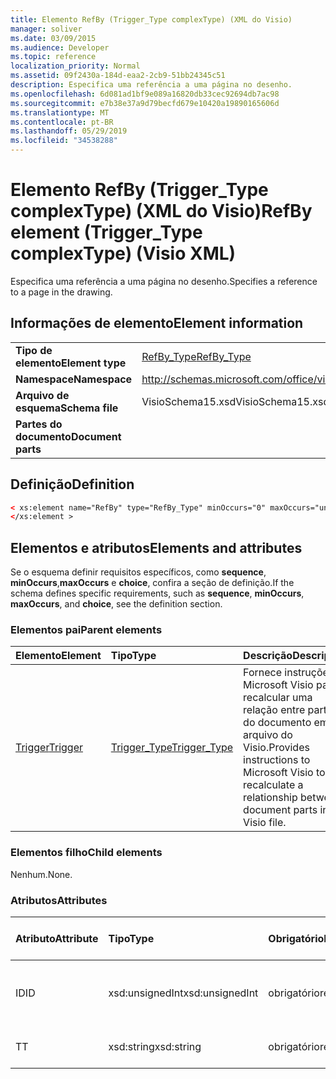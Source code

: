 ```yaml
---
title: Elemento RefBy (Trigger_Type complexType) (XML do Visio)
manager: soliver
ms.date: 03/09/2015
ms.audience: Developer
ms.topic: reference
localization_priority: Normal
ms.assetid: 09f2430a-184d-eaa2-2cb9-51bb24345c51
description: Especifica uma referência a uma página no desenho.
ms.openlocfilehash: 6d081ad1bf9e089a16820db33cec92694db7ac98
ms.sourcegitcommit: e7b38e37a9d79becfd679e10420a19890165606d
ms.translationtype: MT
ms.contentlocale: pt-BR
ms.lasthandoff: 05/29/2019
ms.locfileid: "34538288"
---
```

# <a name="refby-element-trigger_type-complextype-visio-xml"></a><span data-ttu-id="185d9-103">Elemento RefBy (Trigger_Type complexType) (XML do Visio)</span><span class="sxs-lookup"><span data-stu-id="185d9-103">RefBy element (Trigger_Type complexType) (Visio XML)</span></span>

<span data-ttu-id="185d9-104">Especifica uma referência a uma página no desenho.</span><span class="sxs-lookup"><span data-stu-id="185d9-104">Specifies a reference to a page in the drawing.</span></span>
  
## <a name="element-information"></a><span data-ttu-id="185d9-105">Informações de elemento</span><span class="sxs-lookup"><span data-stu-id="185d9-105">Element information</span></span>

|||
|:-----|:-----|
|<span data-ttu-id="185d9-106">**Tipo de elemento**</span><span class="sxs-lookup"><span data-stu-id="185d9-106">**Element type**</span></span> <br/> |[<span data-ttu-id="185d9-107">RefBy_Type</span><span class="sxs-lookup"><span data-stu-id="185d9-107">RefBy_Type</span></span>](refby_type-complextypevisio-xml.md) <br/> |
|<span data-ttu-id="185d9-108">**Namespace**</span><span class="sxs-lookup"><span data-stu-id="185d9-108">**Namespace**</span></span> <br/> |http://schemas.microsoft.com/office/visio/2012/main  <br/> |
|<span data-ttu-id="185d9-109">**Arquivo de esquema**</span><span class="sxs-lookup"><span data-stu-id="185d9-109">**Schema file**</span></span> <br/> |<span data-ttu-id="185d9-110">VisioSchema15.xsd</span><span class="sxs-lookup"><span data-stu-id="185d9-110">VisioSchema15.xsd</span></span>  <br/> |
|<span data-ttu-id="185d9-111">**Partes do documento**</span><span class="sxs-lookup"><span data-stu-id="185d9-111">**Document parts**</span></span> <br/> ||
   
## <a name="definition"></a><span data-ttu-id="185d9-112">Definição</span><span class="sxs-lookup"><span data-stu-id="185d9-112">Definition</span></span>

```XML
< xs:element name="RefBy" type="RefBy_Type" minOccurs="0" maxOccurs="unbounded" >
</xs:element >
```

## <a name="elements-and-attributes"></a><span data-ttu-id="185d9-113">Elementos e atributos</span><span class="sxs-lookup"><span data-stu-id="185d9-113">Elements and attributes</span></span>

<span data-ttu-id="185d9-114">Se o esquema definir requisitos específicos, como **sequence**, **minOccurs**,**maxOccurs** e **choice**, confira a seção de definição.</span><span class="sxs-lookup"><span data-stu-id="185d9-114">If the schema defines specific requirements, such as **sequence**, **minOccurs**, **maxOccurs**, and **choice**, see the definition section.</span></span> 
  
### <a name="parent-elements"></a><span data-ttu-id="185d9-115">Elementos pai</span><span class="sxs-lookup"><span data-stu-id="185d9-115">Parent elements</span></span>

|<span data-ttu-id="185d9-116">**Elemento**</span><span class="sxs-lookup"><span data-stu-id="185d9-116">**Element**</span></span>|<span data-ttu-id="185d9-117">**Tipo**</span><span class="sxs-lookup"><span data-stu-id="185d9-117">**Type**</span></span>|<span data-ttu-id="185d9-118">**Descrição**</span><span class="sxs-lookup"><span data-stu-id="185d9-118">**Description**</span></span>|
|:-----|:-----|:-----|
|[<span data-ttu-id="185d9-119">Trigger</span><span class="sxs-lookup"><span data-stu-id="185d9-119">Trigger</span></span>](trigger-elementvisio-xml.md) <br/> |[<span data-ttu-id="185d9-120">Trigger_Type</span><span class="sxs-lookup"><span data-stu-id="185d9-120">Trigger_Type</span></span>](trigger_type-complextypevisio-xml.md) <br/> |<span data-ttu-id="185d9-121">Fornece instruções ao Microsoft Visio para recalcular uma relação entre partes do documento em um arquivo do Visio.</span><span class="sxs-lookup"><span data-stu-id="185d9-121">Provides instructions to Microsoft Visio to recalculate a relationship between document parts in a Visio file.</span></span>  <br/> |

   
### <a name="child-elements"></a><span data-ttu-id="185d9-122">Elementos filho</span><span class="sxs-lookup"><span data-stu-id="185d9-122">Child elements</span></span>

<span data-ttu-id="185d9-123">Nenhum.</span><span class="sxs-lookup"><span data-stu-id="185d9-123">None.</span></span>
  
### <a name="attributes"></a><span data-ttu-id="185d9-124">Atributos</span><span class="sxs-lookup"><span data-stu-id="185d9-124">Attributes</span></span>

|<span data-ttu-id="185d9-125">**Atributo**</span><span class="sxs-lookup"><span data-stu-id="185d9-125">**Attribute**</span></span>|<span data-ttu-id="185d9-126">**Tipo**</span><span class="sxs-lookup"><span data-stu-id="185d9-126">**Type**</span></span>|<span data-ttu-id="185d9-127">**Obrigatório**</span><span class="sxs-lookup"><span data-stu-id="185d9-127">**Required**</span></span>|<span data-ttu-id="185d9-128">**Descrição**</span><span class="sxs-lookup"><span data-stu-id="185d9-128">**Description**</span></span>|<span data-ttu-id="185d9-129">**Valores possíveis**</span><span class="sxs-lookup"><span data-stu-id="185d9-129">**Possible values**</span></span>|
|:-----|:-----|:-----|:-----|:-----|
|<span data-ttu-id="185d9-130">ID</span><span class="sxs-lookup"><span data-stu-id="185d9-130">ID</span></span>  <br/> |<span data-ttu-id="185d9-131">xsd:unsignedInt</span><span class="sxs-lookup"><span data-stu-id="185d9-131">xsd:unsignedInt</span></span>  <br/> |<span data-ttu-id="185d9-132">obrigatório</span><span class="sxs-lookup"><span data-stu-id="185d9-132">required</span></span>  <br/> |<span data-ttu-id="185d9-133">Especifica o atributo ID de uma página no desenho.</span><span class="sxs-lookup"><span data-stu-id="185d9-133">Specifies the ID attribute of a page in the drawing.</span></span>  <br/> |<span data-ttu-id="185d9-134">Valores do tipo xsd:unsignedInt.</span><span class="sxs-lookup"><span data-stu-id="185d9-134">Values of the xsd:unsignedInt type.</span></span>  <br/> |
|<span data-ttu-id="185d9-135">T</span><span class="sxs-lookup"><span data-stu-id="185d9-135">T</span></span>  <br/> |<span data-ttu-id="185d9-136">xsd:string</span><span class="sxs-lookup"><span data-stu-id="185d9-136">xsd:string</span></span>  <br/> |<span data-ttu-id="185d9-137">obrigatório</span><span class="sxs-lookup"><span data-stu-id="185d9-137">required</span></span>  <br/> |<span data-ttu-id="185d9-138">Especifica o tipo de referência.</span><span class="sxs-lookup"><span data-stu-id="185d9-138">Specifies the reference type.</span></span>  <br/> |<span data-ttu-id="185d9-139">Valores do tipo xsd:string.</span><span class="sxs-lookup"><span data-stu-id="185d9-139">Values of the xsd:string type.</span></span>  <br/> |
   

